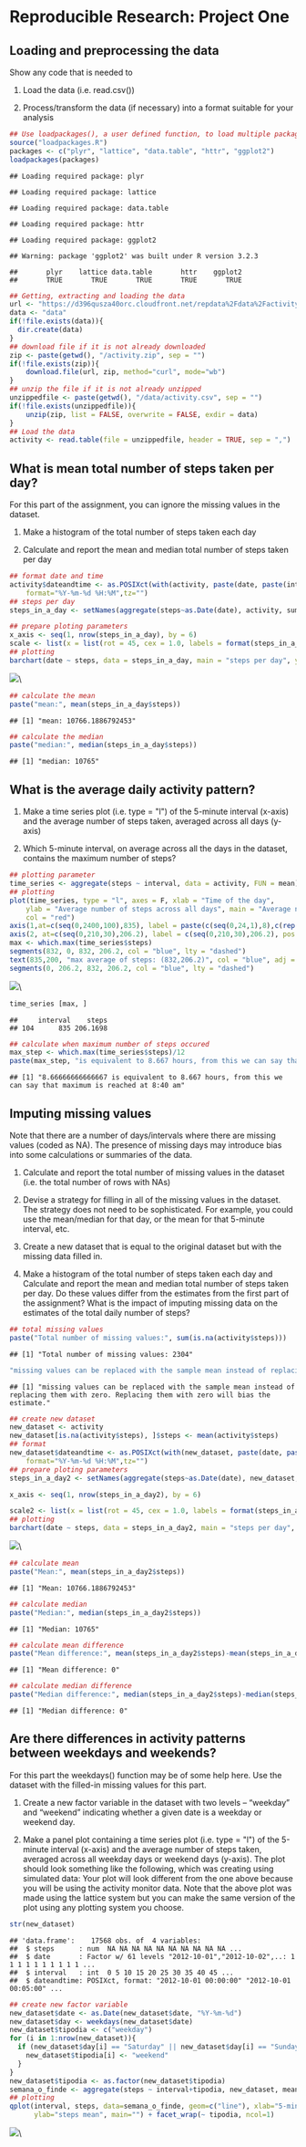 # Reproducible Research: Project One


## Loading and preprocessing the data

Show any code that is needed to 

1. Load the data (i.e. read.csv())

2. Process/transform the data (if necessary) into a format suitable for your analysis


```r
## Use loadpackages(), a user defined function, to load multiple packages.
source("loadpackages.R")
packages <- c("plyr", "lattice", "data.table", "httr", "ggplot2")
loadpackages(packages)
```

```
## Loading required package: plyr
```

```
## Loading required package: lattice
```

```
## Loading required package: data.table
```

```
## Loading required package: httr
```

```
## Loading required package: ggplot2
```

```
## Warning: package 'ggplot2' was built under R version 3.2.3
```

```
##       plyr    lattice data.table       httr    ggplot2 
##       TRUE       TRUE       TRUE       TRUE       TRUE
```

```r
## Getting, extracting and loading the data
url <- "https://d396qusza40orc.cloudfront.net/repdata%2Fdata%2Factivity.zip"
data <- "data"
if(!file.exists(data)){
  dir.create(data)
} 
## download file if it is not already downloaded
zip <- paste(getwd(), "/activity.zip", sep = "")
if(!file.exists(zip)){
	download.file(url, zip, method="curl", mode="wb")
}
## unzip the file if it is not already unzipped
unzippedfile <- paste(getwd(), "/data/activity.csv", sep = "")
if(!file.exists(unzippedfile)){
	unzip(zip, list = FALSE, overwrite = FALSE, exdir = data)
}
## Load the data
activity <- read.table(file = unzippedfile, header = TRUE, sep = ",")
```

## What is mean total number of steps taken per day?

For this part of the assignment, you can ignore the missing values in the dataset.

1. Make a histogram of the total number of steps taken each day

2. Calculate and report the mean and median total number of steps taken per day


```r
## format date and time
activity$dateandtime <- as.POSIXct(with(activity, paste(date, paste(interval %/% 100, interval %% 100, sep=":"))),
    format="%Y-%m-%d %H:%M",tz="")
## steps per day
steps_in_a_day <- setNames(aggregate(steps~as.Date(date), activity, sum, na.rm = TRUE), c("date","steps"))

## prepare ploting parameters
x_axis <- seq(1, nrow(steps_in_a_day), by = 6)
scale <- list(x = list(rot = 45, cex = 1.0, labels = format(steps_in_a_day$date, "%d-%b-%Y")[x_axis], at = x_axis))
## plotting
barchart(date ~ steps, data = steps_in_a_day, main = "steps per day", ylab = "steps", xlab = "date", scales = scale, horizontal = F)
```

![](PA1_template_files/figure-html/unnamed-chunk-2-1.png)\

```r
## calculate the mean
paste("mean:", mean(steps_in_a_day$steps))
```

```
## [1] "mean: 10766.1886792453"
```

```r
## calculate the median
paste("median:", median(steps_in_a_day$steps))
```

```
## [1] "median: 10765"
```

## What is the average daily activity pattern?

1. Make a time series plot (i.e. type = "l") of the 5-minute interval (x-axis) and the average number of steps taken, averaged across all days (y-axis)

2. Which 5-minute interval, on average across all the days in the dataset, contains the maximum number of steps?


```r
## plotting parameter
time_series <- aggregate(steps ~ interval, data = activity, FUN = mean)
## plotting
plot(time_series, type = "l", axes = F, xlab = "Time of the day", 
    ylab = "Average number of steps across all days", main = "Average number of steps taken", 
    col = "red")
axis(1,at=c(seq(0,2400,100),835), label = paste(c(seq(0,24,1),8),c(rep(":00",25),":40"),sep=""), pos = 0)
axis(2, at=c(seq(0,210,30),206.2), label = c(seq(0,210,30),206.2), pos = 0)
max <- which.max(time_series$steps)
segments(832, 0, 832, 206.2, col = "blue", lty = "dashed")
text(835,200, "max average of steps: (832,206.2)", col = "blue", adj = c(-.1, -.1))
segments(0, 206.2, 832, 206.2, col = "blue", lty = "dashed")
```

![](PA1_template_files/figure-html/unnamed-chunk-3-1.png)\

```r
time_series [max, ]
```

```
##     interval    steps
## 104      835 206.1698
```

```r
## calculate when maximum number of steps occured
max_step <- which.max(time_series$steps)/12
paste(max_step, "is equivalent to 8.667 hours, from this we can say that maximum is reached at 8:40 am")
```

```
## [1] "8.66666666666667 is equivalent to 8.667 hours, from this we can say that maximum is reached at 8:40 am"
```

## Imputing missing values

Note that there are a number of days/intervals where there are missing values (coded as NA). The presence of missing days may introduce bias into some calculations or summaries of the data.

1. Calculate and report the total number of missing values in the dataset (i.e. the total number of rows with NAs)

2. Devise a strategy for filling in all of the missing values in the dataset. The strategy does not need to be sophisticated. For example, you could use the mean/median for that day, or the mean for that 5-minute interval, etc.

3. Create a new dataset that is equal to the original dataset but with the missing data filled in.

4. Make a histogram of the total number of steps taken each day and Calculate and report the mean and median total number of steps taken per day. Do these values differ from the estimates from the first part of the assignment? What is the impact of imputing missing data on the estimates of the total daily number of steps?


```r
## total missing values
paste("Total number of missing values:", sum(is.na(activity$steps)))
```

```
## [1] "Total number of missing values: 2304"
```

```r
"missing values can be replaced with the sample mean instead of replacing them with zero. Replacing them with zero will bias the estimate."
```

```
## [1] "missing values can be replaced with the sample mean instead of replacing them with zero. Replacing them with zero will bias the estimate."
```

```r
## create new dataset
new_dataset <- activity
new_dataset[is.na(activity$steps), ]$steps <- mean(activity$steps)
## format
new_dataset$dateandtime <- as.POSIXct(with(new_dataset, paste(date, paste(interval %/% 100, interval %% 100, sep=":"))),
    format="%Y-%m-%d %H:%M",tz="")
## prepare ploting parameters
steps_in_a_day2 <- setNames(aggregate(steps~as.Date(date), new_dataset, sum, na.rm = TRUE), c("date","steps"))

x_axis <- seq(1, nrow(steps_in_a_day2), by = 6)

scale2 <- list(x = list(rot = 45, cex = 1.0, labels = format(steps_in_a_day2$date, "%d-%b-%Y")[x_axis], at = x_axis))
## plotting
barchart(date ~ steps, data = steps_in_a_day2, main = "steps per day", ylab = "steps", xlab = "date", scales = scale2, horizontal = F)
```

![](PA1_template_files/figure-html/unnamed-chunk-4-1.png)\

```r
## calculate mean
paste("Mean:", mean(steps_in_a_day2$steps))
```

```
## [1] "Mean: 10766.1886792453"
```

```r
## calculate median
paste("Median:", median(steps_in_a_day2$steps))
```

```
## [1] "Median: 10765"
```

```r
## calculate mean difference
paste("Mean difference:", mean(steps_in_a_day2$steps)-mean(steps_in_a_day$steps))
```

```
## [1] "Mean difference: 0"
```

```r
## calculate median difference
paste("Median difference:", median(steps_in_a_day2$steps)-median(steps_in_a_day$steps))
```

```
## [1] "Median difference: 0"
```

## Are there differences in activity patterns between weekdays and weekends?

For this part the weekdays() function may be of some help here. Use the dataset with the filled-in missing values for this part.

1. Create a new factor variable in the dataset with two levels – “weekday” and “weekend” indicating whether a given date is a weekday or weekend day.

2. Make a panel plot containing a time series plot (i.e. type = "l") of the 5-minute interval (x-axis) and the average number of steps taken, averaged across all weekday days or weekend days (y-axis). The plot should look something like the following, which was creating using simulated data:
Your plot will look different from the one above because you will be using the activity monitor data. Note that the above plot was made using the lattice system but you can make the same version of the plot using any plotting system you choose.


```r
str(new_dataset)
```

```
## 'data.frame':	17568 obs. of  4 variables:
##  $ steps      : num  NA NA NA NA NA NA NA NA NA NA ...
##  $ date       : Factor w/ 61 levels "2012-10-01","2012-10-02",..: 1 1 1 1 1 1 1 1 1 1 ...
##  $ interval   : int  0 5 10 15 20 25 30 35 40 45 ...
##  $ dateandtime: POSIXct, format: "2012-10-01 00:00:00" "2012-10-01 00:05:00" ...
```

```r
## create new factor variable
new_dataset$date <- as.Date(new_dataset$date, "%Y-%m-%d")
new_dataset$day <- weekdays(new_dataset$date)
new_dataset$tipodia <- c("weekday")
for (i in 1:nrow(new_dataset)){
  if (new_dataset$day[i] == "Saturday" || new_dataset$day[i] == "Sunday"){
    new_dataset$tipodia[i] <- "weekend"
  }
}
new_dataset$tipodia <- as.factor(new_dataset$tipodia)
semana_o_finde <- aggregate(steps ~ interval+tipodia, new_dataset, mean)
## plotting
qplot(interval, steps, data=semana_o_finde, geom=c("line"), xlab="5-min intervals", 
      ylab="steps mean", main="") + facet_wrap(~ tipodia, ncol=1)
```

![](PA1_template_files/figure-html/unnamed-chunk-5-1.png)\

